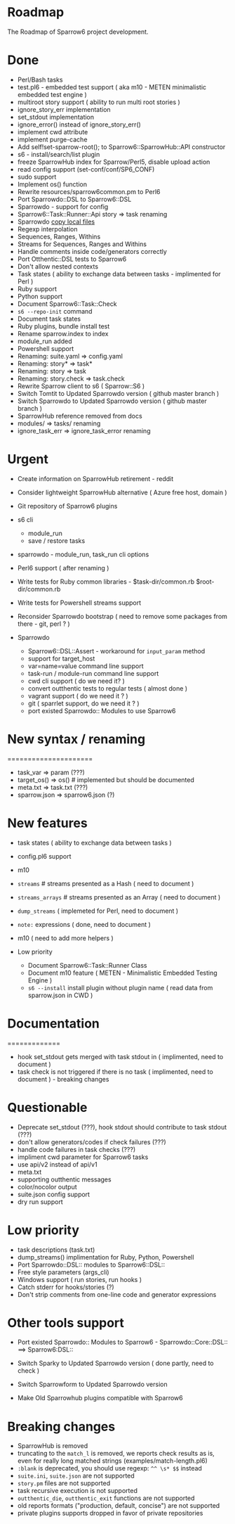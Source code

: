 Roadmap
=======

The Roadmap of Sparrow6 project development.

Done
====
+ Perl/Bash tasks
+ test.pl6 - embedded test support ( aka m10 - METEN minimalistic embedded test engine )
+ multiroot story support ( ability to run multi root stories  )
+ ignore_story_err implementation
+ set_stdout implementation
+ ignore_error() instead of ignore_story_err()
+ implement cwd attribute
+ implement purge-cache
+ Add self!set-sparrow-root(); to Sparrow6::SparrowHub::API constructor
+ s6 - install/search/list plugin
+ freeze SparrowHub index for Sparrow/Perl5, disable upload action
+ read config support (set-conf/conf/SP6_CONF)
+ sudo support
+ Implement os() function
+ Rewrite resources/sparrow6common.pm to Perl6
+ Port Sparrowdo::DSL to Sparrow6::DSL
+ Sparrowdo - support for config
+ Sparrow6::Task::Runner::Api story => task renaming
+ Sparrowdo [copy local files](https://github.com/melezhik/sparrowdo/blob/master/core-dsl.md#copy-local-files)
+ Regexp interpolation
+ Sequences, Ranges, Withins
+ Streams for Sequences, Ranges and Withins
+ Handle comments inside code/generators correctly
+ Port Otthentic::DSL tests to Sparrow6
+ Don't allow  nested contexts
+ Task states ( ability to exchange data between tasks - implimented for Perl )
+ Ruby support
+ Python support
+ Document Sparrow6::Task::Check
+ `s6 --repo-init` command
+ Document task states
+ Ruby plugins, bundle install test
+ Rename sparrow.index to index
+ module_run added
+ Powershell support
+ Renaming: suite.yaml => config.yaml
+ Renaming: story* => task*
+ Renaming: story  => task
+ Renaming: story.check  => task.check
+ Rewrite Sparrow client to s6 ( Sparrow::S6 )
+ Switch Tomtit to Updated Sparrowdo version ( github master branch )
+ Switch Sparrowdo to Updated Sparrowdo version ( github master branch )
+ SparrowHub reference removed from docs
+ modules/ => tasks/ renaming
+ ignore_task_err => ignore_task_error renaming

Urgent
======

- Create information on SparrowHub retirement - reddit

- Consider lightweight SparrowHub alternative ( Azure free host, domain )

- Git repository of Sparrow6 plugins

- s6 cli
  - module_run
  - save / restore tasks

- sparrowdo - module_run, task_run cli options

- Perl6 support ( after renaming )

- Write tests for Ruby common libraries - $task-dir/common.rb $root-dir/common.rb

- Write tests for Powershell streams support

- Reconsider Sparrowdo bootstrap ( need to remove some packages from there - git, perl ? )

- Sparrowdo
  - Sparrow6::DSL::Assert - workaround for `input_param` method
  - support for target_host
  - var=name=value command line support
  - task-run / module-run command line support
  - cwd cli support ( do we need it? )
  - convert outthentic tests to regular tests ( almost done )
  - vagrant support ( do we need it ? )
  - git ( sparrlet support, do we need it ? )
  - port existed Sparrowdo:: Modules to use Sparrow6

New syntax / renaming
=====================
=====================

  - task_var => param (???)
  - target_os() => os() # implemented but should be documented
  - meta.txt => task.txt (???)
  - sparrow.json => sparrow6.json (?)



New features
=============
- task states ( ability to exchange data between tasks )
- config.pl6 support
- m10
- `streams` # streams presented as a Hash ( need to document )
- `streams_arrays` # streams presented as an Array ( need to document )
- `dump_streams` ( implemeted for Perl, need to document )
- `note:` expressions ( done, need to document )

- m10 ( need to add more helpers )

- Low priority
  - Document Sparrow6::Task::Runner Class
  - Document m10 feature ( METEN - Minimalistic Embedded Testing Engine )
  - `s6 --install` install plugin without plugin name ( read data from sparrow.json in CWD )

Documentation
=============
=============

- hook set_stdout gets merged with task stdout in ( implimented, need to document )
- task check is not triggered if there is no task  ( implimented, need to document ) - breaking changes

Questionable
============
- Deprecate set_stdout (???), hook stdout should contribute to task stdout (???)
- don't allow generators/codes if check failures (???)
- handle code failures in task checks (???)
- impliment cwd parameter for Sparrow6 tasks
- use api/v2 instead of api/v1
- meta.txt
- supporting outthentic messages
- color/nocolor output
- suite.json config support
- dry run support


Low priority
============
- task descriptions (task.txt)
- dump_streams() implimentation for Ruby, Python, Powershell
- Port Sparrowdo::DSL:: modules to Sparrow6::DSL::
- Free style parameters (args_cli)
- Windows support ( run stories, run hooks )
- Catch stderr for hooks/stories (?)
- Don't strip comments from one-line code and generator expressions


Other tools support
===================

- Port existed Sparrowdo:: Modules to Sparrow6 - Sparrowdo::Core::DSL:: ==> Sparrow6:DSL::

- Switch Sparky to Updated Sparrowdo version ( done partly, need to check )

- Switch Sparrowform to Updated Sparrowdo version

- Make Old Sparrowhub plugins compatible with Sparrow6


Breaking changes
================
- SparrowHub is removed
- truncating to the `match_l` is removed, we reports check results as is, even for really long matched strings (examples/match-length.pl6)
- `:blank` is deprecated, you should use regexp: `^^ \s* $$`  instead
- `suite.ini`, `suite.json` are not supported
- `story.pm` files are not supported
-  task recursive execution is not supported
- `outthentic_die`, `outthentic_exit` functions are not supported
- old reports formats ("production, default, concise") are not supported
- private plugins supports dropped in favor of private repositories

